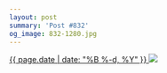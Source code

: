 ```yaml
---
layout: post
summary: 'Post #832'
og_image: 832-1280.jpg
---
```


<p>
 <time>
  <a href="/832">
   {{ page.date | date: "%B %-d, %Y" }}
  </a>
 </time>
 <a href="/832">
  <img data-taken="5/26/2019" sizes="(min-width: 700px) 50vw, calc(100vw - 2rem)" src="{{ site.assets_url }}/832-640.jpg" srcset="{{ site.assets_url }}/832-320.jpg 320w, {{ site.assets_url }}/832-640.jpg 640w, {{ site.assets_url }}/832-960.jpg 960w, {{ site.assets_url }}/832-1280.jpg 1280w"/>
 </a>
</p>
